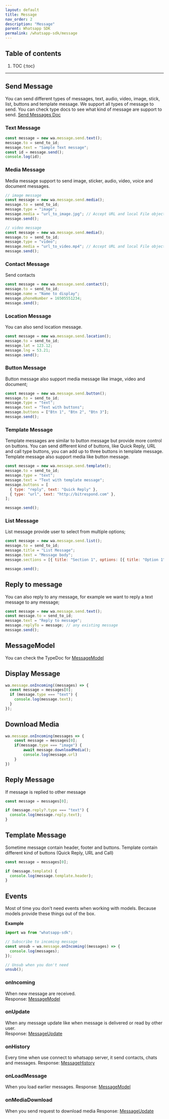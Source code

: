 ```yaml
---
layout: default
title: Message
nav_order: 2
description: "Message"
parent: Whatsapp SDK
permalink: /whatsapp-sdk/message
---
```


## Table of contents

1. TOC
{:toc}

---

## Send Message

You can send different types of messages, text, audio, video, image, stick, list, buttons and template message. We support all types of message to send.
You can check type docs to see what kind of message are support to send. [Send Messages Doc](/typedocs/whatsapp-sdk/classes/whatsapp_client.default.html#message)

### Text Message

```js
const message = new wa.message.send.text();
message.to = send_to_id;
message.text = "Sample Text message";
const id = message.send();
console.log(id);
```

### Media Message

Media message support to send image, sticker, audio, video, voice and document messages.

```js
// image message
const message = new wa.message.send.media();
message.to = send_to_id;
message.type = "image";
message.media = "url_to_image.jpg"; // Accept URL and local File object
message.send();

// video message
const message = new wa.message.send.media();
message.to = send_to_id;
message.type = "video";
message.media = "url_to_video.mp4"; // Accept URL and local File object
message.send();
```

### Contact Message

Send contacts

```js
const message = new wa.message.send.contact();
message.to = send_to_id;
message.name = "Name to display";
message.phoneNumber = 16505551234;
message.send();
```

### Location Message

You can also send location message.

```js
const message = new wa.message.send.location();
message.to = send_to_id;
message.lat = 123.12;
message.lng = 53.21;
message.send();
```

### Button Message

Button message also support media message like image, video and document;

```js
const message = new wa.message.send.button();
message.to = send_to_id;
message.type = "text";
message.text = "Text with buttons";
message.buttons = ["Btn 1", "Btn 2", "Btn 3"];
message.send();
```

### Template Message

Template messages are similar to button message but provide more control on buttons.
You can send different kind of buttons, like Quick Reply, URL and call type buttons, you can add up to three buttons in template message.
Template message also support media like button message.

```js
const message = new wa.message.send.template();
message.to = send_to_id;
message.type = "text";
message.text = "Text with template message";
message.buttons = [
  { type: "reply", text: "Quick Reply" },
  { type: "url", text: "http://bitrespond.com" },
];

message.send();
```

### List Message

List message provide user to select from multiple options;

```js
const message = new wa.message.send.list();
message.to = send_to_id;
message.title = "List Message";
message.text = "Message body";
message.sections = [{ title: "Section 1", options: [{ title: "Option 1", description: "Option 1 description" }] }];

message.send();
```

## Reply to message

You can also reply to any message, for example we want to reply a text message to any message;

```js
const message = new wa.message.send.text();
const message.to = send_to_id;
message.text = "Reply to message";
message.replyTo = message; // any existing message
message.send();
```

## MessageModel

You can check the TypeDoc for [MessageModel]()

## Display Message

```js
wa.message.onIncoming((messages) => {
  const message = messages[0];
  if (message.type === "text") {
    console.log(message.text);
  }
});
```

## Download Media

```js
wa.message.onIncoming(messages => {
    const message = messages[0];
    if(message.type === "image") {
        await message.downloadMedia();
        console.log(message.url)
    }
})
```

## Reply Message

If message is replied to other message

```js
const message = messages[0];

if (message.reply?.type === "text") {
  console.log(message.reply.text);
}
```

## Template Message

Sometime message contain header, footer and buttons. Template contain different kind of buttons (Quick Reply, URL and Call)

```js
const message = messages[0];

if (message.template) {
  console.log(message.template.header);
}
```

## Events

Most of time you don't need events when working with models. Because models provide these things out of the box.

**Example**

```js
import wa from "whatsapp-sdk";

// Subscribe to incoming message
const unsub = wa.message.onIncoming((messages) => {
  console.log(messages);
});

// Unsub when you don't need
unsub();
```

### onIncoming

When new message are received.  
Response: [MessageModel]()

### onUpdate

When any message update like when message is delivered or read by other user.  
Response: [MessageUpdate]()

### onHistory

Every time when use connect to whatsapp server, it send contacts, chats and messages.
Response: [MessageHistory]()

### onLoadMessage

When you load earlier messages.
Response: [MessageModel]()

### onMediaDownload

When you send request to download media
Response: [MessageUpdate]()
